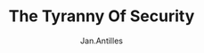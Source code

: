 ---
media: "images/rounds/round_2/tyranny_of_security.png"
media_type: image
title: The Tyranny Of Security
author: [Jan.Antilles]
desc: An EOR announcement declaring the colony to be under martial law following the Agitator uprising. While meant in jest, this would turn out to be fairly accurate for future shifts.
---